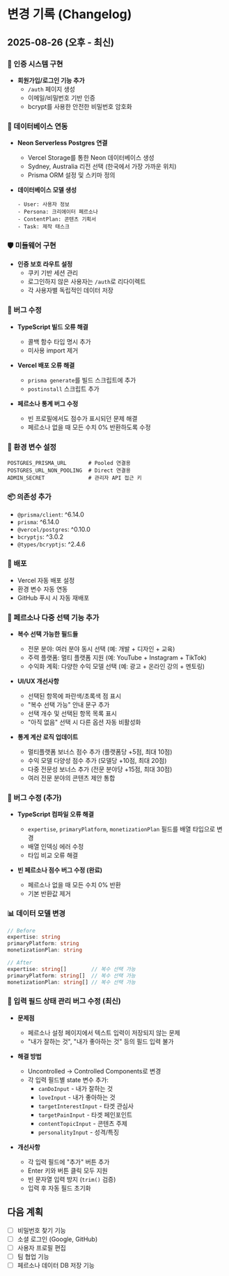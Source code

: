 # 변경 기록 (Changelog)

## 2025-08-26 (오후 - 최신)

### 🔐 인증 시스템 구현
- **회원가입/로그인 기능 추가**
  - `/auth` 페이지 생성
  - 이메일/비밀번호 기반 인증
  - bcrypt를 사용한 안전한 비밀번호 암호화

### 💾 데이터베이스 연동
- **Neon Serverless Postgres 연결**
  - Vercel Storage를 통한 Neon 데이터베이스 생성
  - Sydney, Australia 리전 선택 (한국에서 가장 가까운 위치)
  - Prisma ORM 설정 및 스키마 정의
  
- **데이터베이스 모델 생성**
  ```prisma
  - User: 사용자 정보
  - Persona: 크리에이터 페르소나
  - ContentPlan: 콘텐츠 기획서
  - Task: 제작 태스크
  ```

### 🛡️ 미들웨어 구현
- **인증 보호 라우트 설정**
  - 쿠키 기반 세션 관리
  - 로그인하지 않은 사용자는 `/auth`로 리다이렉트
  - 각 사용자별 독립적인 데이터 저장

### 🐛 버그 수정
- **TypeScript 빌드 오류 해결**
  - 콜백 함수 타입 명시 추가
  - 미사용 import 제거
  
- **Vercel 배포 오류 해결**
  - `prisma generate`를 빌드 스크립트에 추가
  - `postinstall` 스크립트 추가
  
- **페르소나 통계 버그 수정**
  - 빈 프로필에서도 점수가 표시되던 문제 해결
  - 페르소나 없을 때 모든 수치 0% 반환하도록 수정

### 🔧 환경 변수 설정
```env
POSTGRES_PRISMA_URL       # Pooled 연결용
POSTGRES_URL_NON_POOLING  # Direct 연결용  
ADMIN_SECRET              # 관리자 API 접근 키
```

### 📦 의존성 추가
- `@prisma/client`: ^6.14.0
- `prisma`: ^6.14.0
- `@vercel/postgres`: ^0.10.0
- `bcryptjs`: ^3.0.2
- `@types/bcryptjs`: ^2.4.6

### 🚀 배포
- Vercel 자동 배포 설정
- 환경 변수 자동 연동
- GitHub 푸시 시 자동 재배포

### 🎨 페르소나 다중 선택 기능 추가
- **복수 선택 가능한 필드들**
  - 전문 분야: 여러 분야 동시 선택 (예: 개발 + 디자인 + 교육)
  - 주력 플랫폼: 멀티 플랫폼 지원 (예: YouTube + Instagram + TikTok)
  - 수익화 계획: 다양한 수익 모델 선택 (예: 광고 + 온라인 강의 + 멘토링)

- **UI/UX 개선사항**
  - 선택된 항목에 파란색/초록색 점 표시
  - "복수 선택 가능" 안내 문구 추가
  - 선택 개수 및 선택된 항목 목록 표시
  - "아직 없음" 선택 시 다른 옵션 자동 비활성화

- **통계 계산 로직 업데이트**
  - 멀티플랫폼 보너스 점수 추가 (플랫폼당 +5점, 최대 10점)
  - 수익 모델 다양성 점수 추가 (모델당 +10점, 최대 20점)
  - 다중 전문성 보너스 추가 (전문 분야당 +15점, 최대 30점)
  - 여러 전문 분야의 콘텐츠 제안 통합

### 🐛 버그 수정 (추가)
- **TypeScript 컴파일 오류 해결**
  - `expertise`, `primaryPlatform`, `monetizationPlan` 필드를 배열 타입으로 변경
  - 배열 인덱싱 에러 수정
  - 타입 비교 오류 해결
  
- **빈 페르소나 점수 버그 수정 (완료)**
  - 페르소나 없을 때 모든 수치 0% 반환
  - 기본 반환값 제거

### 📊 데이터 모델 변경
```typescript
// Before
expertise: string
primaryPlatform: string  
monetizationPlan: string

// After
expertise: string[]        // 복수 선택 가능
primaryPlatform: string[]  // 복수 선택 가능
monetizationPlan: string[] // 복수 선택 가능
```

### 🔧 입력 필드 상태 관리 버그 수정 (최신)
- **문제점**
  - 페르소나 설정 페이지에서 텍스트 입력이 저장되지 않는 문제
  - "내가 잘하는 것", "내가 좋아하는 것" 등의 필드 입력 불가

- **해결 방법**
  - Uncontrolled → Controlled Components로 변경
  - 각 입력 필드별 state 변수 추가:
    - `canDoInput` - 내가 잘하는 것
    - `loveInput` - 내가 좋아하는 것  
    - `targetInterestInput` - 타겟 관심사
    - `targetPainInput` - 타겟 페인포인트
    - `contentTopicInput` - 콘텐츠 주제
    - `personalityInput` - 성격/특징

- **개선사항**
  - 각 입력 필드에 "추가" 버튼 추가
  - Enter 키와 버튼 클릭 모두 지원
  - 빈 문자열 입력 방지 (`trim()` 검증)
  - 입력 후 자동 필드 초기화

## 다음 계획
- [ ] 비밀번호 찾기 기능
- [ ] 소셜 로그인 (Google, GitHub)
- [ ] 사용자 프로필 편집
- [ ] 팀 협업 기능
- [ ] 페르소나 데이터 DB 저장 기능